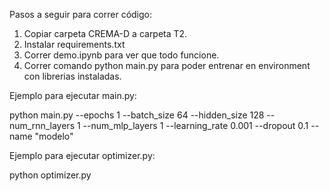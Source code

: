 Pasos a seguir para correr código:
1. Copiar carpeta CREMA-D a carpeta T2.
2. Instalar requirements.txt 
3. Correr demo.ipynb para ver que todo funcione.
4. Correr comando python main.py para poder entrenar en environment con librerias instaladas.

Ejemplo para ejecutar main.py:

python main.py --epochs 1 --batch_size 64 --hidden_size 128 --num_rnn_layers 1 --num_mlp_layers 1 --learning_rate 0.001 --dropout 0.1 --name "modelo"

Ejemplo para ejecutar optimizer.py:

python optimizer.py